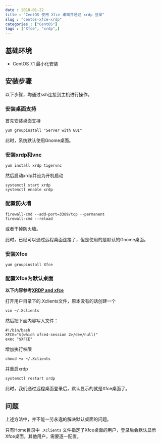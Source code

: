 ```yaml
---
date : 2018-01-22
title : "CentOS 使用 Xfce 桌面并通过 xrdp 登录"
slug : "centos-xfce-xrdp"
categories : ["CentOS"]
tags : ["Xfce", "xrdp",]
---
```


## 基础环境
- CentOS 7.1 最小化安装

## 安装步骤

以下步骤，均通过ssh连接到主机进行操作。  

### 安装桌面支持
首先安装桌面支持
```
yum groupinstall "Server with GUI"
```
此时，系统默认使用Gnome桌面。

### 安装xrdp和vnc
```
yum install xrdp tigervnc
```
然后启动xrdp并设为开机启动
```
systemctl start xrdp
systemctl enable xrdp
```

### 配置防火墙
```
firewall-cmd --add-port=3389/tcp --permanent
firewall-cmd --reload
```
或者干掉防火墙。  

此时，已经可以通过远程桌面连接了，但是使用的是默认的Gnome桌面。

### 安装Xfce
```
yum groupinstall Xfce
```

### 配置Xfce为默认桌面
**以下内容参考[XRDP and xfce](https://www.centos.org/forums/viewtopic.php?t=51046)**

打开用户目录下的.Xclients文件，原本没有的话创建一个
```
vim ~/.Xclients
```
然后把下面内容写入文件：
```
#!/bin/bash
XFCE="$(which xfce4-session 2>/dev/null)"
exec "$XFCE"
```
增加执行权限
```
chmod +x ~/.Xclients
```
并重启xrdp
```
systemctl restart xrdp
```

此时，我们通过远程桌面登录后，默认显示的就是Xfce桌面了。

## 问题

上述方法中，并不能一劳永逸的解决默认桌面的问题。

只有Home目录中 `.Xclients` 文件指定了Xfce桌面的用户，登录后会默认显示Xfce桌面。其他用户，需要逐一配置。
